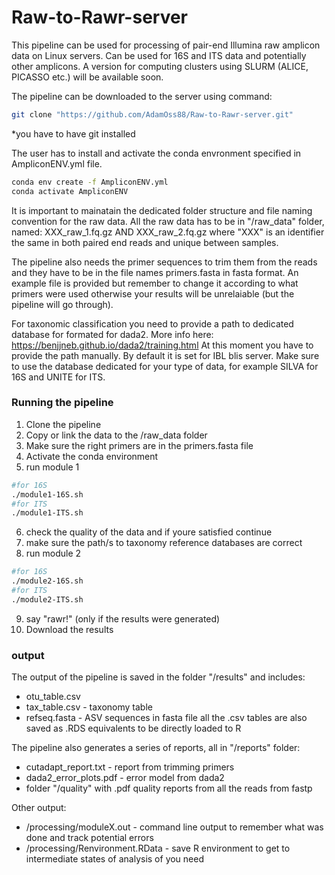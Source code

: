 # Raw-to-Rawr-server

This pipeline can be used for processing of pair-end Illumina raw amplicon data on Linux servers. Can be used for 16S and ITS data and potentially other amplicons. A version for computing clusters using SLURM (ALICE, PICASSO etc.) will be available soon.

The pipeline can be downloaded to the server using command:
```bash
git clone "https://github.com/AdamOss88/Raw-to-Rawr-server.git"
```
*you have to have git installed

The user has to install and activate the conda envronment specified in AmpliconENV.yml file. 
```bash
conda env create -f AmpliconENV.yml
conda activate AmpliconENV
```

It is important to mainatain the dedicated folder structure and file naming convention for the raw data. All the raw data has to be in "/raw_data" folder, named:
XXX_raw_1.fq.gz   AND   XXX_raw_2.fq.gz  where "XXX" is an identifier the same in both paired end reads and unique between samples.

The pipeline also needs the primer sequences to trim them from the reads and they have to be in the file names primers.fasta in fasta format. An example file is provided but remember to change it according to what primers were used otherwise your results will be unrelaiable (but the pipeline will go through). 

For taxonomic classification you need to provide a path to dedicated database for formated for dada2. More info here: https://benjjneb.github.io/dada2/training.html
At this moment you have to provide the path manually. By default it is set for IBL blis server. Make sure to use the database dedicated for your type of data, for example SILVA for 16S and UNITE for ITS.  

### Running the pipeline
1. Clone the pipeline
2. Copy or link the data to the /raw_data folder
3. Make sure the right primers are in the primers.fasta file
4. Activate the conda environment
5. run module 1
```bash
#for 16S
./module1-16S.sh
#for ITS
./module1-ITS.sh
```   
6. check the quality of the data and if youre satisfied continue
7. make sure the path/s to taxonomy reference databases are correct   
8. run module 2
```bash
#for 16S
./module2-16S.sh
#for ITS
./module2-ITS.sh
```  
9. say "rawr!" (only if the results were generated)
10. Download the results

### output
The output of the pipeline is saved in the folder "/results" and includes:
- otu_table.csv 
- tax_table.csv - taxonomy table
- refseq.fasta - ASV sequences in fasta file
all the .csv tables are also saved as .RDS equivalents to be directly loaded to R

The pipeline also generates a series of reports, all in "/reports" folder:
- cutadapt_report.txt - report from trimming primers
- dada2_error_plots.pdf - error model from dada2
-  folder "/quality" with .pdf quality reports from all the reads from fastp

Other output:
- /processing/moduleX.out - command line output to remember what was done and track potential errors
- /processing/Renvironment.RData  - save R environment to get to intermediate states of analysis of you need  





